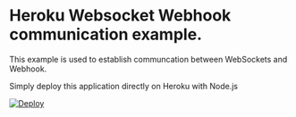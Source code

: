 # Heroku Websocket Webhook communication example.

This example is used to establish communcation between WebSockets and Webhook.

Simply deploy this application directly on Heroku with Node.js

[![Deploy](https://www.herokucdn.com/deploy/button.svg)](https://heroku.com/deploy?template=https://github.com/nikhilkumar1602/heroku_websocket)
